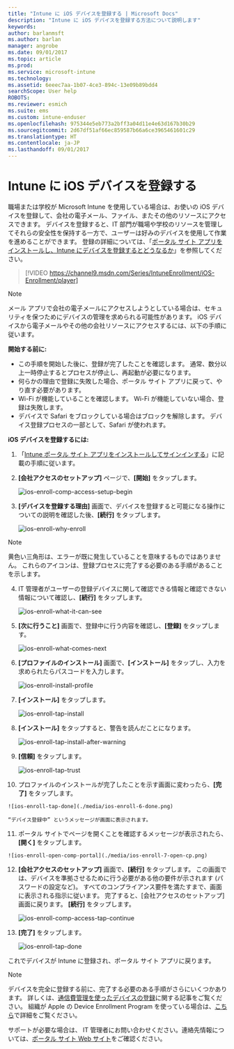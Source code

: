 ```yaml
---
title: "Intune に iOS デバイスを登録する | Microsoft Docs"
description: "Intune に iOS デバイスを登録する方法について説明します"
keywords: 
author: barlanmsft
ms.author: barlan
manager: angrobe
ms.date: 09/01/2017
ms.topic: article
ms.prod: 
ms.service: microsoft-intune
ms.technology: 
ms.assetid: 6eeec7aa-1b07-4ce3-894c-13e09b89bdd4
searchScope: User help
ROBOTS: 
ms.reviewer: esmich
ms.suite: ems
ms.custom: intune-enduser
ms.openlocfilehash: 975344e5eb773a2bff3a04d11e4e63d167b30b29
ms.sourcegitcommit: 2d67df51af66ec859587b66a6ce3965461601c29
ms.translationtype: HT
ms.contentlocale: ja-JP
ms.lasthandoff: 09/01/2017
---
```

# <a name="enroll-your-ios-device-in-intune"></a>Intune に iOS デバイスを登録する

職場または学校が Microsoft Intune を使用している場合は、お使いの iOS デバイスを登録して、会社の電子メール、ファイル、またその他のリソースにアクセスできます。 デバイスを登録すると、IT 部門が職場や学校のリソースを管理してそれらの安全性を保持する一方で、ユーザーは好みのデバイスを使用して作業を進めることができます。 登録の詳細については、「[ポータル サイト アプリをインストールし、Intune にデバイスを登録するとどうなるか](what-happens-if-you-install-the-company-portal-app-and-enroll-your-device-in-intune-ios.md)」を参照してください。

> [!VIDEO https://channel9.msdn.com/Series/IntuneEnrollment/iOS-Enrollment/player]

> [!NOTE]
> メール アプリで会社の電子メールにアクセスしようとしている場合は、セキュリティを保つためにデバイスの管理を求められる可能性があります。 iOS デバイスから電子メールやその他の会社リソースにアクセスするには、以下の手順に従います。

**開始する前に:**

- この手順を開始した後に、登録が完了したことを確認します。 通常、数分以上一時停止するとプロセスが停止し、再起動が必要になります。
- 何らかの理由で登録に失敗した場合、ポータル サイト アプリに戻って、やり直す必要があります。
- Wi-Fi が機能していることを確認します。 Wi-Fi が機能していない場合、登録は失敗します。
- デバイスで Safari をブロックしている場合はブロックを解除します。 デバイス登録プロセスの一部として、Safari が使われます。


**iOS デバイスを登録するには:**

1.  「[Intune ポータル サイト アプリをインストールしてサインインする](install-and-sign-in-to-the-intune-company-portal-app-ios.md)」に記載の手順に従います。

2. **[会社アクセスのセットアップ]** ページで、**[開始]** をタップします。

    ![ios-enroll-comp-access-setup-begin](./media/ios-enroll-1a-comp-access-setup.png)

3. **[デバイスを登録する理由]** 画面で、デバイスを登録すると可能になる操作についての説明を確認した後、**[続行]** をタップします。

    ![ios-enroll-why-enroll](./media/ios-enroll-1b-why-enroll.png)

  > [!NOTE]
  > 黄色い三角形は、エラーが既に発生していることを意味するものではありません。 これらのアイコンは、登録プロセスに完了する必要のある手順があることを示します。

4. IT 管理者がユーザーの登録デバイスに関して確認できる情報と確認できない情報について確認し、**[続行]** をタップします。

    ![ios-enroll-what-it-can-see](./media/ios-enroll-1c-we-care-privacy.png)

5.  **[次に行うこと]** 画面で、登録中に行う内容を確認し、**[登録]** をタップします。

    ![ios-enroll-what-comes-next](./media/ios-enroll-1d-what-comes-next.png)

6.  **[プロファイルのインストール]** 画面で、**[インストール]** をタップし、入力を求められたらパスコードを入力します。

    ![ios-enroll-install-profile](./media/ios-enroll-2-mgt-profile-install.png)

7.  **[インストール]** をタップします。

    ![ios-enroll-tap-install](./media/ios-enroll-3-mgt-profile-install-2.png)    

8.  **[インストール]** をタップすると、警告を読んだことになります。

    ![ios-enroll-tap-install-after-warning](./media/ios-enroll-4-warning.png)

9.  **[信頼]** をタップします。

    ![ios-enroll-tap-trust](./media/ios-enroll-5-trust.png)

10.  プロファイルのインストールが完了したことを示す画面に変わったら、**[完了]** をタップします。

    ![ios-enroll-tap-done](./media/ios-enroll-6-done.png)

    “デバイス登録中” というメッセージが画面に表示されます。

11.  ポータル サイトでページを開くことを確認するメッセージが表示されたら、**[開く]** をタップします。

    ![ios-enroll-open-comp-portal](./media/ios-enroll-7-open-cp.png)

12. **[会社アクセスのセットアップ]** 画面で、**[続行]** をタップします。 この画面では、デバイスを準拠させるために行う必要がある他の要件が示されます (パスワードの設定など)。 すべてのコンプライアンス要件を満たすまで、画面に表示される指示に従います。 完了すると、[会社アクセスのセットアップ] 画面に戻ります。 **[続行]** をタップします。

    ![ios-enroll-comp-access-tap-continue](./media/ios-enroll-8-comp-access-setup-compliance.png)

13. **[完了]** をタップします。

    ![ios-enroll-tap-done](./media/ios-enroll-9-comp-access-setup-complete.png)

これでデバイスが Intune に登録され、ポータル サイト アプリに戻ります。

> [!Note]
> デバイスを完全に登録する前に、完了する必要のある手順がさらにいくつかあります。 詳しくは、[通信費管理を使ったデバイスの登録](enroll-your-device-with-telecom-expense-management-ios.md)に関する記事をご覧ください。 組織が Apple の Device Enrollment Program を使っている場合は、[こちら](enroll-your-device-dep-ios.md)で詳細をご覧ください。

サポートが必要な場合は、 IT 管理者にお問い合わせください。連絡先情報については、[ポータル サイト Web サイト](http://portal.manage.microsoft.com)をご確認ください。

